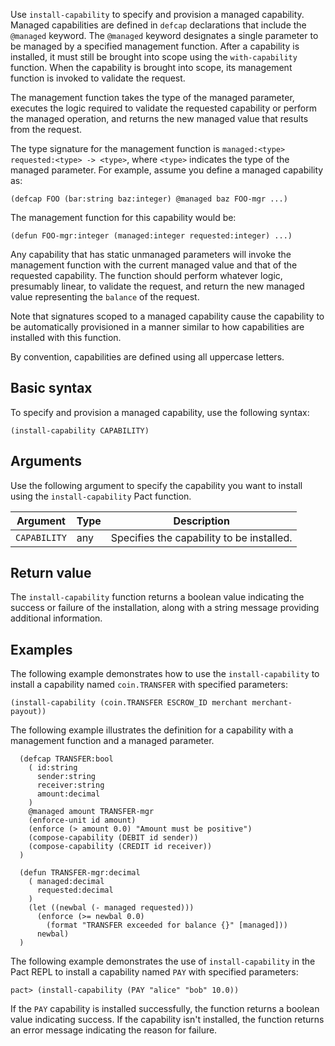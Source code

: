 
Use `install-capability` to specify and provision a managed capability. 
Managed capabilities are defined in `defcap` declarations that include the `@managed` keyword. The `@managed` keyword designates a single parameter to be managed by a specified management function.
After a capability is installed, it must still be brought into scope using the `with-capability` function.
When the capability is brought into scope, its management function is invoked to validate the request.

The management function takes the type of the managed parameter, executes the logic required to validate the requested capability or perform the managed operation, and returns the new managed value that results from the request.

The type signature for the management function is `managed:<type> requested:<type> -> <type>`, where `<type>` indicates the type of the managed parameter. 
For example, assume you define a managed capability as: 

```pact
(defcap FOO (bar:string baz:integer) @managed baz FOO-mgr ...)
```

The management function for this capability would be:

```pact
(defun FOO-mgr:integer (managed:integer requested:integer) ...)
``` 

Any capability that has static unmanaged parameters will invoke the management function with the current managed value and that of the requested capability. 
The function should perform whatever logic, presumably linear, to validate the request, and return the new managed value representing the `balance` of the request.

Note that signatures scoped to a managed capability cause the capability to be automatically provisioned in a manner similar to how capabilities are installed with this function.

By convention, capabilities are defined using all uppercase letters.

## Basic syntax

To specify and provision a managed capability, use the following syntax:

```pact
(install-capability CAPABILITY)
```

## Arguments

Use the following argument to specify the capability you want to install using the `install-capability` Pact function.

| Argument | Type | Description |
| --- | --- | --- |
| `CAPABILITY` | any | Specifies the capability to be installed. |

## Return value

The `install-capability` function returns a boolean value indicating the success or failure of the installation, along with a string message providing additional information.

## Examples

The following example demonstrates how to use the `install-capability` to install a capability named `coin.TRANSFER` with specified parameters:

```pact
(install-capability (coin.TRANSFER ESCROW_ID merchant merchant-payout))
```

The following example illustrates the definition for a capability with a management function and a managed parameter.

```pact
  (defcap TRANSFER:bool
    ( id:string
      sender:string
      receiver:string
      amount:decimal
    )
    @managed amount TRANSFER-mgr
    (enforce-unit id amount)
    (enforce (> amount 0.0) "Amount must be positive")
    (compose-capability (DEBIT id sender))
    (compose-capability (CREDIT id receiver))
  )

  (defun TRANSFER-mgr:decimal
    ( managed:decimal
      requested:decimal
    )
    (let ((newbal (- managed requested)))
      (enforce (>= newbal 0.0)
        (format "TRANSFER exceeded for balance {}" [managed]))
      newbal)
  )
```

The following example demonstrates the use of `install-capability` in the Pact REPL to install a capability named `PAY` with specified parameters:

```pact
pact> (install-capability (PAY "alice" "bob" 10.0))
```

If the `PAY` capability is installed successfully, the function returns a boolean value indicating success.
If the capability isn't installed, the function returns an error message indicating the reason for failure.